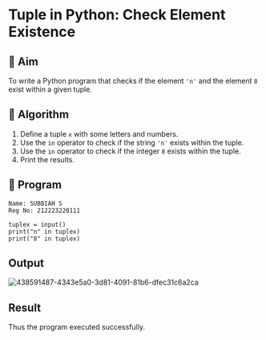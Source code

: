# Tuple in Python: Check Element Existence

## 🎯 Aim
To write a Python program that checks if the element `'n'` and the element `8` exist within a given tuple.

## 🧠 Algorithm
1. Define a tuple `x` with some letters and numbers.
2. Use the `in` operator to check if the string `'n'` exists within the tuple.
3. Use the `in` operator to check if the integer `8` exists within the tuple.
4. Print the results.

## 🧾 Program
~~~
Name: SUBBIAH S
Reg No: 212223220111
~~~
```
tuplex = input()
print("n" in tuplex)
print("8" in tuplex)
```
## Output

![438591487-4343e5a0-3d81-4091-81b6-dfec31c6a2ca](https://github.com/user-attachments/assets/9eb5f9ee-f253-4ce0-8de0-13535810c69a)


## Result
Thus the program executed successfully.
